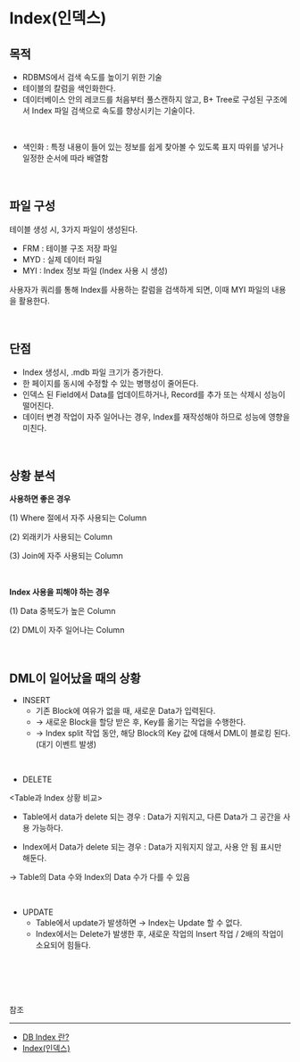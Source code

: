 # Index(인덱스)

## 목적

- RDBMS에서 검색 속도를 높이기 위한 기술
- 테이블의 칼럼을 색인화한다.
- 데이터베이스 안의 레코드를 처음부터 풀스캔하지 않고, B+ Tree로 구성된 구조에서 Index 파일 검색으로 속도를 향상시키는 기술이다.

<br/>

* 색인화 : 특정 내용이 들어 있는 정보를 쉽게 찾아볼 수 있도록 표지 따위를 넣거나 일정한 순서에 따라 배열함

<br/>

## 파일 구성

테이블 생성 시, 3가지 파일이 생성된다.

- FRM : 테이블 구조 저장 파일
- MYD : 실제 데이터 파일
- MYI : Index 정보 파일 (Index 사용 시 생성)

사용자가 쿼리를 통해 Index를 사용하는 칼럼을 검색하게 되면, 이때 MYI 파일의 내용을 활용한다.

<br/>

## 단점

- Index 생성시, .mdb 파일 크기가 증가한다.
- 한 페이지를 동시에 수정할 수 있는 병행성이 줄어든다.
- 인덱스 된 Field에서 Data를 업데이트하거나, Record를 추가 또는 삭제시 성능이 떨어진다.
- 데이터 변경 작업이 자주 일어나는 경우, Index를 재작성해야 하므로 성능에 영향을 미친다.

<br/>

## 상황 분석

**사용하면 좋은 경우**

(1) Where 절에서 자주 사용되는 Column

(2) 외래키가 사용되는 Column

(3) Join에 자주 사용되는 Column

<br/>

**Index 사용을 피해야 하는 경우**

(1) Data 중복도가 높은 Column

(2) DML이 자주 일어나는 Column

<br/>

## DML이 일어났을 때의 상황

- INSERT
  - 기존 Block에 여유가 없을 때, 새로운 Data가 입력된다.
  - → 새로운 Block을 할당 받은 후, Key를 옮기는 작업을 수행한다.
  - → Index split 작업 동안, 해당 Block의 Key 값에 대해서 DML이 블로킹 된다. (대기 이벤트 발생)
  
<br/>
  
- DELETE

<Table과 Index 상황 비교>

- Table에서 data가 delete 되는 경우 : Data가 지워지고, 다른 Data가 그 공간을 사용 가능하다.

- Index에서 Data가 delete 되는 경우 : Data가 지워지지 않고, 사용 안 됨 표시만 해둔다.

→ Table의 Data 수와 Index의 Data 수가 다를 수 있음


<br/>

- UPDATE
  - Table에서 update가 발생하면 → Index는 Update 할 수 없다.
  - Index에서는 Delete가 발생한 후, 새로운 작업의 Insert 작업 / 2배의 작업이 소요되어 힘들다.
  
  
  

<br/><br/><br/><br/>


참조

---

- [DB Index 란?](https://lalwr.blogspot.com/2016/02/db-index.html)
- [Index(인덱스)](https://github.com/gyoogle/tech-interview-for-developer/blob/master/Computer%20Science/Database/%5BDB%5D%20Index.md)



 